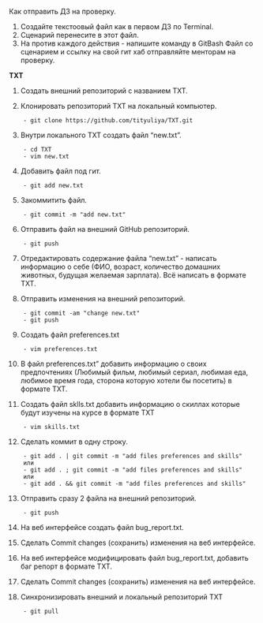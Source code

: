 Как отправить ДЗ на проверку.
 1. Создайте текстоовый файл как в первом ДЗ по Terminal.
 2. Сценарий перенесите в этот файл.
 3. На против каждого действия - напишите команду в GitBash
Файл со сценарием и ссылку на свой гит хаб отправляйте менторам на проверку.

__TXT__

1. Создать внешний репозиторий c названием TXT.

2. Клонировать репозиторий TXT на локальный компьютер.
```
    - git clone https://github.com/tityuliya/TXT.git
```
3. Внутри локального TXT создать файл “new.txt”.
```   
    - cd TXT
    - vim new.txt
```
4. Добавить файл под гит.
```
    - git add new.txt
```
5. Закоммитить файл.
```
    - git commit -m "add new.txt"
```
6. Отправить файл на внешний GitHub репозиторий.
```
    - git push
```
7. Отредактировать содержание файла “new.txt” - написать информацию о себе (ФИО, возраст, количество домашних животных, будущая желаемая зарплата). Всё написать в формате TXT.

8. Отправить изменения на внешний репозиторий.
```
    - git commit -am "change new.txt"
    - git push
```
9. Создать файл preferences.txt
```
    - vim preferences.txt
```
10. В файл preferences.txt” добавить информацию о своих предпочтениях (Любимый фильм, любимый сериал, любимая еда, любимое время года, сторона которую хотели бы посетить) в формате TXT.

11. Создать файл sklls.txt добавить информацию о скиллах которые будут изучены на курсе в формате TXT
```
    - vim skills.txt
```
12. Сделать коммит в одну строку.
```
    - git add . | git commit -m "add files preferences and skills"
    или
    - git add . ; git commit -m "add files preferences and skills"
    или
    - git add . && git commit -m "add files preferences and skills"
```
13. Отправить сразу 2 файла на внешний репозиторий.
```
    - git push
```
14. На веб интерфейсе создать файл bug_report.txt.

15. Сделать Commit changes (сохранить) изменения на веб интерфейсе.

16. На веб интерфейсе модифицировать файл bug_report.txt, добавить баг репорт в формате TXT.

17. Сделать Commit changes (сохранить) изменения на веб интерфейсе.

18. Синхронизировать внешний и локальный репозиторий TXT
```
    - git pull
```
